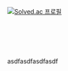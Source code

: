 [![Solved.ac 프로필](http://mazassumnida.wtf/api/v2/generate_badge?boj=rumaroo&)](https://solved.ac/rumaroo)

<br><br><br><br>

asdfasdfasdfasdf
